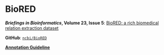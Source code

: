 # BioRED

***Briefings in Bioinformatics*, Volume 23, Issue 5**: [BioRED: a rich biomedical relation extraction dataset](https://doi.org/10.1093/bib/bbac282)

**GitHub**: [`ncbi/BioRED`](https://github.com/ncbi/BioRED)

[**Annotation Guideline**](https://ftp.ncbi.nlm.nih.gov/pub/lu/BioRED/BioRED_Annotation_Guideline.pdf)
